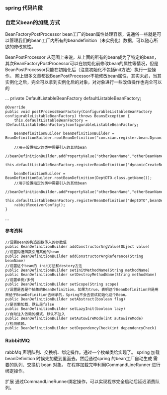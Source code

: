 ### spring 代码片段

### 自定义bean的加载,方式

BeanFactoryPostProcessor 
    bean工厂的bean属性处理容器，说通俗一些就是可以管理我们的bean工厂内所有的beandefinition（未实例化）数据，可以随心所欲的修改属性。

BeanPostProcessor
    从范围上来说，从上面的所有的bean成为了特定的bean，其次BeanFactoryPostProcessor可以在初始化前修改bean的属性等情况，但是BeanPostProcessor只能在初始化后（注意初始化不包括init方法）执行一些操作。
    网上很多文章都说BeanPostProcessor不能修改bean属性，其实未必，当其实例化之后，完全可以拿到实例化后的对象，对对象进行一些改值操作也完全可以的
    
...
    private DefaultListableBeanFactory defaultListableBeanFactory;

    @Override
    public void postProcessBeanFactory(ConfigurableListableBeanFactory configurableListableBeanFactory) throws BeansException {
        this.defaultListableBeanFactory = (DefaultListableBeanFactory)configurableListableBeanFactory;

        BeanDefinitionBuilder beanDefinitionBuilder = BeanDefinitionBuilder.rootBeanDefinition("com.xian.register.bean.DynamicCreateBean");

        //用于设置指定的类中需要引入的其他bean
        //beanDefinitionBuilder.addPropertyValue("otherBeanName","otherBeanName");
        this.defaultListableBeanFactory.registerBeanDefinition("dynamicCreateBean",beanDefinitionBuilder.getBeanDefinition());

        beanDefinitionBuilder = BeanDefinitionBuilder.rootBeanDefinition(DeptDTO.class.getName());
        //用于设置指定的类中需要引入的其他bean
        //beanDefinitionBuilder.addPropertyValue("otherBeanName","otherBeanName");
        this.defaultListableBeanFactory.registerBeanDefinition("deptDTO",beanDefinitionBuilder.getBeanDefinition());
        rabbitReceiverConfig();
    }
...

#### 参考资料

    //设置Bean的构造函数传入的参数值
    public BeanDefinitionBuilder addConstructorArgValue(Object value)
    //设置构造函数引用其他的bean
    public BeanDefinitionBuilder addConstructorArgReference(String beanName)
    //设置这个bean的 init方法和destory方法
    public BeanDefinitionBuilder setInitMethodName(String methodName) 
    public BeanDefinitionBuilder setDestroyMethodName(String methodName) 
    //设置单例/多例
    public BeanDefinitionBuilder setScope(String scope) 
    //设置是否是个抽象的BeanDefinition，如果为true，表明这个BeanDefinition只是用来给子BeanDefinition去继承的，Spring不会去尝试初始化这个Bean。
    public BeanDefinitionBuilder setAbstract(boolean flag) 
    //是否懒加载，默认是false
    public BeanDefinitionBuilder setLazyInit(boolean lazy) 
    //自动注入依赖的模式，默认不注入
    public BeanDefinitionBuilder setAutowireMode(int autowireMode) 
    //检测依赖。
    public BeanDefinitionBuilder setDependencyCheck(int dependencyCheck) 


### RabbitMQ

rabbMq 声明队列、交换机、绑定操作。通过一个枚举类给实现了。
	spring 加载beanDefinition 时候先加载到里面去。然后通过spring 的bean工厂自动生成 需要的队列、交换机 bean 对象。
	在程序加载完毕利用CommandLineRunner 进行绑定操作。

扩展
    通过CommandLineRunner绑定操作，可以实现程序完全启动后延迟消费队列。

